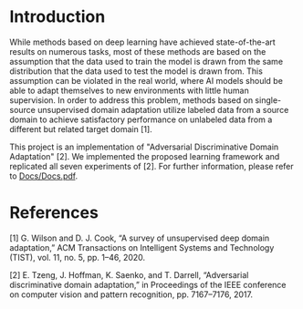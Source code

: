 # Introduction
While methods based on deep learning have achieved state-of-the-art results on numerous tasks, most of these methods are based on the assumption that the data used to train the model is drawn from the same distribution that the data used to test the model is drawn from. This assumption can be violated in the real world, where AI models should be able to adapt themselves to new environments with little human supervision. In order to address this problem, methods based on single-source unsupervised domain adaptation utilize labeled data from a source domain to achieve satisfactory performance on unlabeled data from a different but related target domain [1].

This project is an implementation of "Adversarial Discriminative Domain Adaptation" [2]. We implemented the proposed learning framework and replicated all seven experiments of [2]. For further information, please refer to [Docs/Docs.pdf](./Docs/Docs.pdf).  

# References
[1] G. Wilson and D. J. Cook, “A survey of unsupervised deep domain adaptation,” ACM Transactions on Intelligent Systems and Technology (TIST),
vol. 11, no. 5, pp. 1–46, 2020.  

[2] E. Tzeng, J. Hoffman, K. Saenko, and T. Darrell, “Adversarial discriminative domain adaptation,” in Proceedings of the IEEE conference on computer
vision and pattern recognition, pp. 7167–7176, 2017.